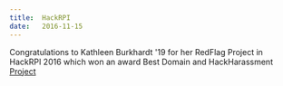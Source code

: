 ```yaml
---
title:  HackRPI
date:   2016-11-15
---
```


Congratulations to Kathleen Burkhardt '19 for her RedFlag Project in HackRPI 2016 which won an award Best Domain and HackHarassment [Project](https://devpost.com/software/redflag)
